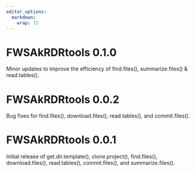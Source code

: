 ```yaml
---
editor_options: 
  markdown: 
    wrap: 72
---
```


# FWSAkRDRtools 0.1.0

Minor updates to improve the efficiency of find.files(), summarize.files() & read.tables().


# FWSAkRDRtools 0.0.2

Bug fixes for find.files(), download.files(), read.tables(), and commit.files().


# FWSAkRDRtools 0.0.1

Initial release of get.dir.template(), clone.project(), find.files(), download.files(), read.tables(), commit.files(), and summarize.files().
